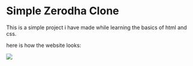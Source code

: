 # Simple Zerodha Clone
This is a simple project i have made while learning the basics of html and css.

here is how the website looks:
<p align="centre">
  <img src="https://github.com/user-attachments/assets/07deff3d-6e38-4800-ab03-2511a06697d1">
</p>
